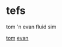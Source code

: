 # tefs
tom 'n evan fluid sim

[tom](https://github.com/tom-hightower/tefs)
[evan](https://github.com/squire-root/tefs)

